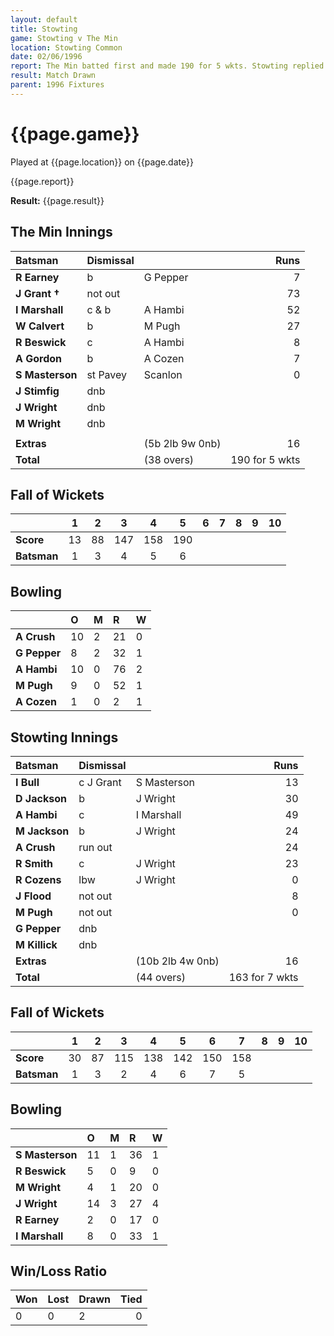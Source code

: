 ```yaml
---
layout: default
title: Stowting
game: Stowting v The Min
location: Stowting Common
date: 02/06/1996
report: The Min batted first and made 190 for 5 wkts. Stowting replied with 163 for 7 wkts, when time ran out
result: Match Drawn
parent: 1996 Fixtures
---
```


# {{page.game}}

Played at {{page.location}} on {{page.date}}

{{page.report}}

**Result:** {{page.result}}

## The Min Innings

| Batsman | Dismissal |  | Runs |
|:---|:---|---|---:|
| **R Earney** | b | G Pepper | 7 |
| **J Grant &#8224;** | not out |  | 73 |
| **I Marshall** | c & b | A Hambi | 52 |
| **W Calvert** | b | M Pugh | 27 |
| **R Beswick** | c | A Hambi | 8 |
| **A Gordon** | b | A Cozen | 7 |
| **S Masterson** | st Pavey | Scanlon | 0 |
| **J Stimfig** | dnb |  |  |
| **J Wright** | dnb |  |  |
| **M Wright** | dnb |  |  |
|  |  |  |  |
| **Extras** | | (5b 2lb 9w 0nb) | 16 |
| **Total** | | (38 overs) | 190 for 5 wkts |

## Fall of Wickets

| | 1 | 2 | 3 | 4 | 5 | 6 | 7 | 8 | 9 | 10 |
|---|:---:|:---:|:---:|:---:|:---:|:---:|:---:|:---:|:---:|:---:|
| **Score** | 13 | 88 | 147 | 158 | 190 |  |  |  |  |  |
| **Batsman** | 1 | 3 | 4 | 5 | 6 |  |  |  |  |  |

## Bowling

| | O | M | R | W |
|---|:---|:---|:---|:---|
| **A Crush** | 10 | 2 | 21 | 0 |
| **G Pepper** | 8 | 2 | 32 | 1 |
| **A Hambi** | 10 | 0 | 76 | 2 |
| **M Pugh** | 9 | 0 | 52 | 1 |
| **A Cozen** | 1 | 0 | 2 | 1 |

## Stowting Innings

| Batsman | Dismissal |  | Runs |
|:---|:---|---|---:|
| **I Bull** | c J Grant | S Masterson | 13 |
| **D Jackson** | b | J Wright | 30 |
| **A Hambi** | c | I Marshall | 49 |
| **M Jackson** | b | J Wright | 24 |
| **A Crush** | run out |  | 24 |
| **R Smith** | c | J Wright | 23 |
| **R Cozens** | lbw | J Wright | 0 |
| **J Flood** | not out |  | 8 |
| **M Pugh** | not out |  | 0 |
| **G Pepper** | dnb |  |  |
| **M Killick** | dnb |  |  |
| **Extras** | | (10b 2lb 4w 0nb) | 16 |
| **Total** | | (44 overs) | 163 for 7 wkts |

## Fall of Wickets

| | 1 | 2 | 3 | 4 | 5 | 6 | 7 | 8 | 9 | 10 |
|---|:---:|:---:|:---:|:---:|:---:|:---:|:---:|:---:|:---:|:---:|
| **Score** | 30 | 87 | 115 | 138 | 142 | 150 | 158 |  |  |  |
| **Batsman** | 1 | 3 | 2 | 4 | 6 | 7 | 5 |  |  |  |

## Bowling

| | O | M | R | W |
|---|:---|:---|:---|:---|
| **S Masterson** | 11 | 1 | 36 | 1 |
| **R Beswick** | 5 | 0 | 9 | 0 |
| **M Wright** | 4 | 1 | 20 | 0 |
| **J Wright** | 14 | 3 | 27 | 4 |
| **R Earney** | 2 | 0 | 17 | 0 |
| **I Marshall** | 8 | 0 | 33 | 1 |

## Win/Loss Ratio

| Won | Lost | Drawn | Tied |
|:---|:---|:---|---:|
| 0 | 0 | 2 | 0|
